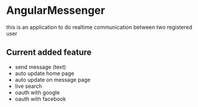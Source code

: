 # AngularMessenger

this is an application to do realtime communication between two registered user

## Current added feature

- send message (text)
- auto update home page
- auto update on message page
- live search
- oauth with google
- oauth with facebook



